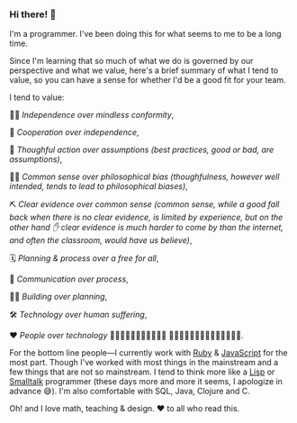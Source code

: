 ### Hi there! 👋

I'm a programmer. I've been doing this for what seems to me to be a long time.

Since I'm learning that so much of what we do is governed by our perspective and what we value, here's a brief summary of what I tend to value, so you can have a sense for whether I'd be a good fit for your team.

I tend to value:

🧗‍♀️ *Independence over mindless conformity*,

🤝 *Cooperation over independence*,

🤔 *Thoughful action over assumptions (best practices, good or bad, are assumptions)*,

🤷‍♀️ *Common sense over philosophical bias (thoughfulness, however well intended, tends to lead to philosophical biases)*,

⛏️ *Clear evidence over common sense (common sense, while a good fall back when there is no clear evidence, is limited by experience, but on the other hand ✋ clear evidence is much harder to come by than the internet, and often the classroom, would have us believe)*,

🗓️ *Planning & process over a free for all*,

📣 *Communication over process*,

🏋️‍♂️ *Building over planning*,

🛠️ *Technology over human suffering*,

❤️ *People over technology* 🧍🏻‍♀🧍🏿‍♂️👨🏼‍🦽💃🏽 👩🏻‍🦯‍➡️🏃🏻‍♂️‍➡️🕺🏽🧎🏾‍♂️‍➡️.

For the bottom line people&mdash;I currently work with [Ruby](https://ruby-lang.org) & [JavaScript](https://javascript.info) for the most part. Though I've worked with most things in the mainstream and a few things that are not so mainstream. I tend to think more like a [Lisp](https://lisp-lang.org) or [Smalltalk](https://squeak.org) programmer (these days more and more it seems, I apologize in advance 😅).  I'm also comfortable with SQL, Java, Clojure and C.

Oh! and I love math, teaching & design. ❤️ to all who read this.
